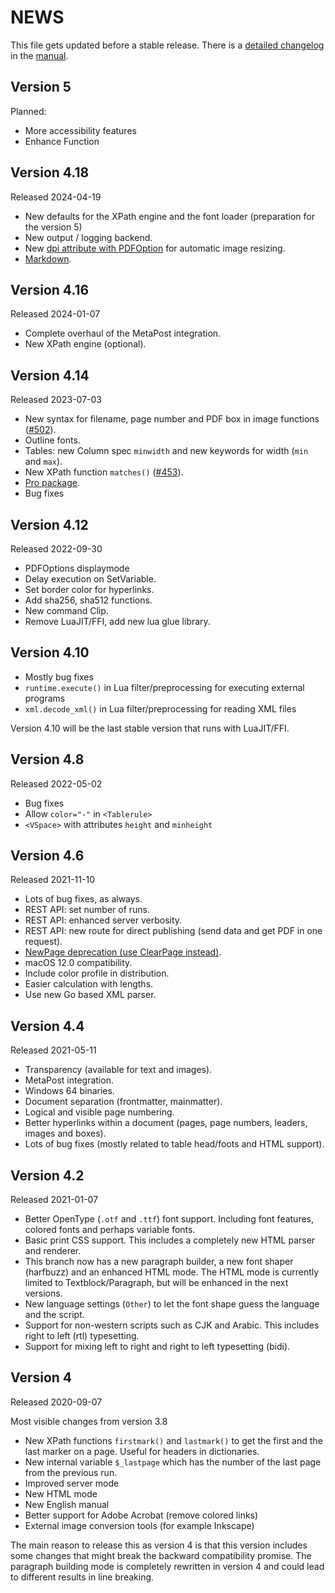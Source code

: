 # NEWS

This file gets updated before a stable release. There is a [detailed changelog](https://doc.speedata.de/publisher/en/changelog/#ch-changelog) in the [manual](https://doc.speedata.de/publisher/).


## Version 5

Planned:

* More accessibility features
* Enhance Function

## Version 4.18

Released 2024-04-19

* New defaults for the XPath engine and the font loader (preparation for the version 5)
* New output / logging backend.
* New [dpi attribute with PDFOption](https://doc.speedata.de/publisher/en/images/#_image_size_and_resolution) for automatic image resizing.
* [Markdown](https://doc.speedata.de/publisher/en/advancedtopics/markdown/).

## Version 4.16

Released 2024-01-07

* Complete overhaul of the MetaPost integration.
* New XPath engine (optional).

## Version 4.14

Released 2023-07-03

* New syntax for filename, page number and PDF box in image functions ([#502](https://github.com/speedata/publisher/issues/502)).
* Outline fonts.
* Tables: new Column spec `minwidth` and new keywords for width (`min` and `max`).
* New XPath function `matches()` ([#453](https://github.com/speedata/publisher/issues/453)).
* [Pro package](https://doc.speedata.de/publisher/en/speedatapro/).
* Bug fixes

## Version  4.12

Released 2022-09-30

* PDFOptions displaymode
* Delay execution on SetVariable.
* Set border color for hyperlinks.
* Add sha256, sha512 functions.
* New command Clip.
* Remove LuaJIT/FFI, add new lua glue library.


## Version 4.10

* Mostly bug fixes
* `runtime.execute()` in Lua filter/preprocessing for executing external programs
* `xml.decode_xml()` in Lua filter/preprocessing for reading XML files

Version 4.10 will be the last stable version that runs with LuaJIT/FFI.

## Version 4.8

Released 2022-05-02

* Bug fixes
* Allow `color="-"` in `<Tablerule>`
* `<VSpace>` with attributes `height` and `minheight`


## Version 4.6

Released 2021-11-10

* Lots of bug fixes, as always.
* REST API: set number of runs.
* REST API: enhanced server verbosity.
* REST API: new route for direct publishing (send data and get PDF in one request).
* [NewPage deprecation (use ClearPage instead)](https://github.com/speedata/publisher/discussions/345).
* macOS 12.0 compatibility.
* Include color profile in distribution.
* Easier calculation with lengths.
* Use new Go based XML parser.

## Version 4.4

Released 2021-05-11

* Transparency (available for text and images).
* MetaPost integration.
* Windows 64 binaries.
* Document separation (frontmatter, mainmatter).
* Logical and visible page numbering.
* Better hyperlinks within a document (pages, page numbers, leaders, images and boxes).
* Lots of bug fixes (mostly related to table head/foots and HTML support).


## Version 4.2

Released 2021-01-07

* Better OpenType (`.otf` and `.ttf`) font support. Including font features, colored fonts and perhaps variable fonts.
* Basic print CSS support. This includes a completely new HTML parser and renderer.
* This branch now has a new paragraph builder, a new font shaper (harfbuzz) and an enhanced HTML mode. The HTML mode is currently limited to Textblock/Paragraph, but will be enhanced in the next versions.
* New language settings (`Other`) to let the font shape guess the language and the script.
* Support for non-western scripts such as CJK and Arabic. This includes right to left (rtl) typesetting.
* Support for mixing left to right and right to left typesetting (bidi).

## Version 4

Released 2020-09-07

Most visible changes from version 3.8

* New XPath functions `firstmark()` and `lastmark()` to get the first and the last marker on a page. Useful for headers in dictionaries.
* New internal variable `$_lastpage` which has the number of the last page from the previous run.
* Improved server mode
* New HTML mode
* New English manual
* Better support for Adobe Acrobat (remove colored links)
* External image conversion tools (for example Inkscape)

The main reason to release this as version 4 is that this version includes some changes that might break the backward compatibility promise.
The paragraph building mode is completely rewritten in version 4 and could lead to different results in line breaking.





